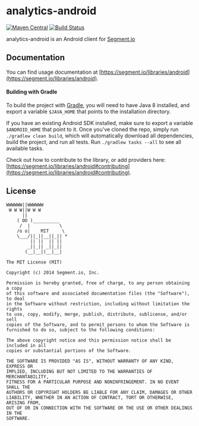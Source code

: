 analytics-android
=================

[![Maven Central](https://maven-badges.herokuapp.com/maven-central/com.segment.analytics.android/core/badge.svg)](https://maven-badges.herokuapp.com/maven-central/com.segment.analytics.android/core)
[![Build Status](https://travis-ci.org/segmentio/analytics-android.svg?branch=f2prateek%2Fgradle)](https://travis-ci.org/segmentio/analytics-android)

analytics-android is an Android client for [Segment.io](https://segment.io)

## Documentation

You can find usage documentation at [https://segment.io/libraries/android](https://segment.io/libraries/android).

#### Building with Gradle

To build the project with [Gradle](http://tools.android.com/tech-docs/new-build-system/user-guide), you will need to have Java 8 installed, and export a variable `$JAVA_HOME` that points to the installation directory.

If you have an existing Android SDK installed, make sure to export a variable `$ANDROID_HOME` that point to it. Once you've cloned the repo, simply run `./gradlew clean build`, which will automatically download all dependencies, build the project, and run all tests. Run `./gradlew tasks --all` to see all available tasks.

Check out how to contribute to the library, or add providers here: [https://segment.io/libraries/android#contributing](https://segment.io/libraries/android#contributing).

## License

```
WWWWWW||WWWWWW
 W W W||W W W
      ||
    ( OO )__________
     /  |           \
    /o o|    MIT     \
    \___/||_||__||_|| *
         || ||  || ||
        _||_|| _||_||
       (__|__|(__|__|

The MIT License (MIT)

Copyright (c) 2014 Segment.io, Inc.

Permission is hereby granted, free of charge, to any person obtaining a copy
of this software and associated documentation files (the "Software"), to deal
in the Software without restriction, including without limitation the rights
to use, copy, modify, merge, publish, distribute, sublicense, and/or sell
copies of the Software, and to permit persons to whom the Software is
furnished to do so, subject to the following conditions:

The above copyright notice and this permission notice shall be included in all
copies or substantial portions of the Software.

THE SOFTWARE IS PROVIDED "AS IS", WITHOUT WARRANTY OF ANY KIND, EXPRESS OR
IMPLIED, INCLUDING BUT NOT LIMITED TO THE WARRANTIES OF MERCHANTABILITY,
FITNESS FOR A PARTICULAR PURPOSE AND NONINFRINGEMENT. IN NO EVENT SHALL THE
AUTHORS OR COPYRIGHT HOLDERS BE LIABLE FOR ANY CLAIM, DAMAGES OR OTHER
LIABILITY, WHETHER IN AN ACTION OF CONTRACT, TORT OR OTHERWISE, ARISING FROM,
OUT OF OR IN CONNECTION WITH THE SOFTWARE OR THE USE OR OTHER DEALINGS IN THE
SOFTWARE.
```
